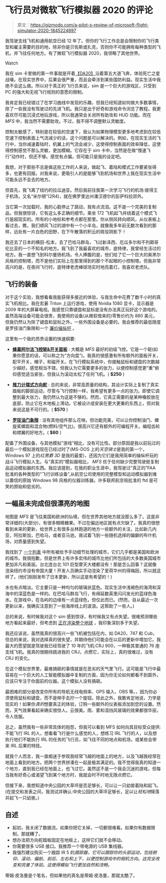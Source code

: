 # 飞行员对微软飞行模拟器 2020 的评论

> 原文：<https://gizmodo.com/a-pilot-s-review-of-microsoft-flight-simulator-2020-1845224897>

我驾驶支线飞机和通用航空已经 12 年了。但你的飞行工作总是会限制你的飞行类型和雇主需要的目的地，除非你是贝佐斯或扎克，否则你不可能拥有每种类型的飞机，并飞往任何地方。有了微软飞行模拟器 2020，我领略了其他世界。

Watch

我在 sim 卡里做的第一件事就是开着[【DA20】](https://www.diamondaircraft.com/en/flight-school-solution/aircraft/da20/overview)沿着第五大道飞奔，体验死亡之星战壕。在现实世界中，后果会很严重，而且会牵涉到某些国防利益。现实生活中我绝不会这么做。所以对于真正的飞行员来说，sim 是一个巨大的游戏区，只受到 PC 的强大和无视飞行规则的意愿的限制。

我肯定我已经错过了在学习曲线中发现的乐趣，但我已经知道如何做大多数事情，除了一些我没有驾驶过的先进飞机。我只是出于好奇和游戏命令浏览了教程。我更喜欢尽可能沉浸式地玩游戏，所以我通常会关闭所有助攻和 HUD 功能。而在 *MFS* 中，我当然不需要助攻。不过，我不得不调整默认灵敏度。

控制太敏感了，特别是在较低的空速下，我认为如果物理模型更多地考虑到在较低空速下控制表面上气流减少的话，这个问题是可以解决的。例如，在现实生活的飞行中，当你减速着陆时，机翼上的气流会减少，这使得控制表面的效率降低，这使得控制感觉不那么灵敏，更加模糊。它存在于 sim 卡中，当然是在做“慢速飞行”动作时，但还不够。感觉有点偏，但可能只是我的设定吧。

我想，对于那些不总是做这些工作的人来说，做起飞、着陆和模式工作要紧张得多，也更有回报。对我来说，更吸引人的是能够飞到机场和世界上我在现实生活中可能永远不会去的地方。

但首先，我飞离了纽约的拉瓜迪亚。然后我前往我第一次学习飞行的机场:彼得王子机场，又名“米尔顿”(2R4)，就在佛罗里达州潘汉德尔的彭萨科拉郊外。

当它第一次加载时，我的心脏停止了跳动，我有点流泪。这不是一个完美的复制品，但我很惊讶，它有这么多正确的细节。乘坐 172 飞机起飞并绕着这个模式飞行是超现实的。所有的小地标和参考点都在那里。你从侧风转向顺风，从仪表板上看过去，瞧，我们顺风飞过的湖中有一个小半岛，就像我多年前无数次看到的那样，远处有一片白色的田野，在下午散落的积云的斑驳阴影下！

我还去了日本的横田-松本，去了巴哈马群岛，飞过新泽西、厄瓜多尔和不列颠哥伦比亚的一个不知名的地方。我飞到了我最喜欢的城市，底特律，我曾经生活过的地方。我一直想飞到科尔曼扬机场。令人捧腹的是，他们给了它一个巨大的奥黑尔风格的控制塔，而不是他们实际上在那里得到的那个不起眼的小控制塔。但我非常高兴的是，在夜间飞行时，底特律老虎棒球场实时地亮着灯。我喜欢老虎队。

## 飞行的装备

对于这个实验，我想看看我能获得多接近的体验，与我生命中花费了数千小时的真实飞机相比。我在宏碁 Triton 上运行游戏，使用 Nvidia 1080 显卡，显示器是 2009 年的大屏幕电视。我感觉只靠键盘和鼠标是没有办法真正玩好这个游戏的。虽然高端设备可能会很贵，我使用的设备(从微软借来的)零售价约为 880 美元，但我仍然认为除了键盘和鼠标之外，一些外围设备是必要的。我会推荐的最低限度是罗技油门象限和一个 [廉价操纵杆](https://www.ign.com/articles/best-pc-joystick) 。

这里有一个我的昂贵设置的快速纲要:

*   [**蜂巢阿尔法飞控轭&开关面板**](https://flyhoneycomb.com/products/alpha-flight-controls) *:* 大概是 *MFS* 最好的初级飞控。它是一个轭(如果你愿意的话，可以称之为“方向盘”)。我真的很感激有所有额外的面板开关，配平开关，帽子，和磁开关。在飞行模拟系统中，你接触鼠标和键盘的次数越少越好。感觉相当不错，但我认为它需要更多的张力，以便控制感觉更“重”俯仰感觉适当紧张，但我认为滚动太松了任何飞机。( **$250** )

*   [**推力计摆式方向舵**](http://www.thrustmaster.com/en_US/products/tpr-thrustmaster-pendular-rudder) *:* 总的来说，非常高质量的结构，其设计实际上复制了真实踏板的脚部运动，尽管与飞行控制一样，我希望有更多一点的张力。即使它调整到最大张力，我仍然认为这是不够的。然而，它真正需要的是某种橡胶放在底部，防止它在木地板上滑动。它被设计成安装在更大更重的东西上，但对我来说这是不可行的。( **$570** )

*   [**罗技油门象限**](https://www.logitechg.com/en-us/products/flight/flight-simulator-throttle-quadrant.html) *:* 没有其他组件那么花哨，但功能完美，可以让你控制油门、螺旋桨螺距和混合物(燃料/空气比)。很高兴它还有额外的可编程开关。编程齿轮和襟翼的好地方。( **$60** )

配备了外围设备，与其他模拟“游戏”相比，没有可比性。部分原因是我以前玩过的最后一个模拟游戏现在已经过时了(MS-DOS 上的*天空骑士*是我的第一个，Windows 97 上的*红男爵 3D* 是我的最爱)，还因为它们是我用简单的操纵杆玩的战斗飞行模拟人生。与“真实的”模拟器相比， *MFS* 优于任何缺少完整驾驶舱复制品运动模拟器的东西。我应该提到，在我的职业生涯中，我驾驶过“真正的”FAA 批准的各种类型的“飞行训练设备”,从航空公司使用的完整模型和运动模拟器到难以置信的原始 Windows 98 风格的仪器训练器。许多联邦航空局批准的 ftd 是可笑的原始和低劣的。

## 一幅虽未完成但很漂亮的地图

地图是 *MFS* 是飞往美国和欧洲的仙境，但在世界其他地方就没那么多了。这是非常详细的(大部分)，有很多眼睛糖果。不过在偏远地区就有点欠缺了。我真的很想看到未来的更新，给世界上有很多丛林跑道的地方一些额外的关注，比如新几内亚，阿拉斯加，巴哈马，或者亚马逊。我试着飞到一些随机选择的偏僻的布什机场，对质量感到失望。

我找到了 [一个列表](https://www.fanbyte.com/guides/a-complete-list-of-all-photorealistic-cities-in-microsoft-flight-simulator-2020) 中所有被给予手动细节处理的城市，它们几乎都是美国和欧洲的城市。我很抱歉，但是世界上有许多宏伟的城市比他们所包括的大多数美国城市更加非凡和美丽。台北连台北 101 巨型摩天大楼都没有！那是怎么回事？这就像渲染纽约市没有帝国大厦！开发人员确实手动渲染了爱荷华州的得梅因，所以就这样了。(他们刚刚发布了日本更新，所以这是有希望的！)

水也有点暗淡。它主要只是一种均匀的玻璃状蓝色。现实生活中浅褐色的海湾和深海中的深蓝色是一样的。在巴哈马群岛飞行，有绵延数英里闪闪发光的蓝绿色海水。在游戏中，在岛屿的边缘有一点蓝绿色，但仅此而已。(然而，自从最近一次更新以来，我确实注意到了一些海岸线上的波浪。这帮助了一些人。)

总的来说，有时候我对这个 sim 感到惊讶，有时候我又有点失望。很难预测哪些地方看起来最好，但考虑到 [正在渲染整个地球](https://www.engadget.com/microsoft-flight-simulator-azure-ai-machine-learning-193545436.html) ，我印象深刻多于失望。

我还应该说，虽然我真的很高兴一些飞机被包括在内，如 DA20，747 和 Cub，但总的来说，我对选择真的很失望，并期待他们可能会在以后的更新中增加它。我最大的愿望就是驾驶我已经驾驶了 10 年的飞机:CRJ 900，一种极其普通的 76 座支线飞机。我真的很期待跳进我的 CRJ，点燃它，实际上，真的很难过，没有 CRJ 的变化。

在这个模拟世界里，最难搞砸的事情就是在恶劣的天气里飞行。这可能是飞行中最容易在一个巨大的人工智能模拟器中复制的方面，因为你无论如何都看不到窗外，应该只专注于你面前的仪器。这个模拟人没有搞砸。

最困难的部分是改变你所有的导航无线电频率、GPS 输入、OBS 等。，因为你必须使用鼠标和键盘，而不是伸手去拧一个旋钮。除此之外，我敢肯定地说，力学是现实的！如果你*真的*想要真正的体验，订购一些额外的仪表板添加到您的设置。然而，天气效果看起来确实很惊人。云很美。雨、雾和湿挡风玻璃的效果都很华丽，令人信服。

总之，虽然我有一些非常具体的抱怨，但我可以看到 MFS 如何向其目标受众提供:不能飞行 IRL 的人，想看看飞行是什么感觉的人，想练习 IRL 飞行的人，以及想执行他们不能执行 IRL 的任务的飞行员，如飞往不同的地点和机场，或某些会带来 IRL 后果的特技。

就我个人而言，我一直痴迷于参观我经常飞越的地面上的地方，以及飞越我经常在地面上看到的地方。把两个世界拼凑在一起是极其满足的。我不觉得我真的知道一个地方，直到我已经在地面上，也飞过它。虽然这不是一个我会沉迷的游戏，但每当我有好奇心或渴望飞到某个地方时，我就会时不时地无限点燃它。

但接下来，我想知道中央公园的大草坪是否足够长，可以让一只幼兽着陆和起飞。(在提交和发表之间，我测试并确认:中央公园的大草坪足够长，足以让*轻松地*降落并起飞一只幼崽。)

## **自述**

*   起初，我关闭了数据流。如果你把它关掉，一切都很难看。如果你有数据限制，那就糟了。
*   想办法把方向舵踏板固定在地板上，这样它们就不会移动。
*   你需要很多 USB 接口。我推荐一个带电源的 USB 集线器。
*   我强烈建议购买一个跟踪 IR 5 的*跟踪器，它可以跟踪你的头部运动，包括俯仰、滚动、偏航、前后、左右和上下，以便控制游戏中的相机方向。这完全改变和完善了体验。这使得模拟飞行更加自然和流畅。*

蒂姆·皮洛曼是个笔名，但如果他的真名是蒂姆·皮洛曼，那就太酷了。